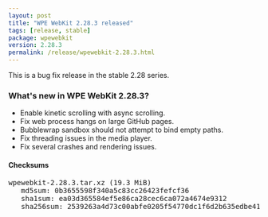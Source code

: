 ```yaml
---
layout: post
title: "WPE WebKit 2.28.3 released"
tags: [release, stable]
package: wpewebkit
version: 2.28.3
permalink: /release/wpewebkit-2.28.3.html
---
```


This is a bug fix release in the stable 2.28 series.

### What's new in WPE WebKit 2.28.3?

- Enable kinetic scrolling with async scrolling.
- Fix web process hangs on large GitHub pages.
- Bubblewrap sandbox should not attempt to bind empty paths.
- Fix threading issues in the media player.
- Fix several crashes and rendering issues.

#### Checksums

<pre>
wpewebkit-2.28.3.tar.xz (19.3 MiB)
   md5sum: 0b3655598f340a5c83cc26423fefcf36
   sha1sum: ea03d365584ef5e86ca28cec6ca072a4674e9312
   sha256sum: 2539263a4d73c00abfe0205f54770dc1f6d2b635edbe41e748b507254f21e98b
</pre>
